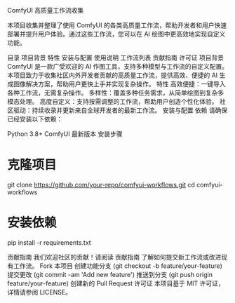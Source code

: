 ComfyUI 高质量工作流收集

本项目收集并整理了使用 ComfyUI 的各类高质量工作流，帮助开发者和用户快速部署并提升用户体验。通过这些工作流，您可以在 AI 绘图中更高效地实现自定义功能。

目录
项目背景
特性
安装与配置
使用说明
工作流列表
贡献指南
许可证
项目背景
ComfyUI 是一款广受欢迎的 AI 作图工具，支持多种模型与工作流的自定义配置。本项目致力于收集社区内外开发者贡献的高质量工作流，提供高效、便捷的 AI 生成图像解决方案，帮助用户更快上手并实现复杂操作。
特性
高效便捷：一键导入各种工作流，无需复杂操作。
多样性：覆盖多种任务需求，从简单绘图到复杂多模态处理。
高度自定义：支持按需调整的工作流，帮助用户创造个性化体验。
社区驱动：持续收录并更新来自全球开发者的最新工作流。
安装与配置
依赖
请确保已经安装以下依赖：

Python 3.8+
ComfyUI 最新版本
安装步骤
# 克隆项目
git clone https://github.com/your-repo/comfyui-workflows.git
cd comfyui-workflows

# 安装依赖
pip install -r requirements.txt

贡献指南
我们欢迎社区的贡献！请阅读 贡献指南 了解如何提交新工作流或改进现有工作流。
Fork 本项目
创建功能分支 (git checkout -b feature/your-feature)
提交更改 (git commit -am 'Add new feature')
推送到分支 (git push origin feature/your-feature)
创建新的 Pull Request
许可证
本项目基于 MIT 许可证，详情请参阅 LICENSE。
